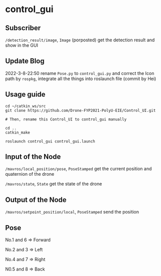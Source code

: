 # control_gui

## Subscriber
`/detection_result/image`, `Image` (porposted) get the detection result and show in the GUI

## Update Blog
2022-3-8-22:50 rename `Pose.py` to `control_gui.py` and correct the Icon path by `rospkg`, integrate all the things into roslaunch file (commit by Hei)


## Usage guide
```
cd ~/catkin_ws/src
git clone https://github.com/Drone-FYP2021-PolyU-EIE/Control_UI.git

# Then, rename this Control_UI to control_gui manually

cd ..
catkin_make

roslaunch control_gui control_gui.launch
```

## Input of the Node
`/mavros/local_position/pose`, `PoseStamped` get the current position and quaternion of the drone

`/mavros/state`, `State` get the state of the drone


## Output of the Node
`/mavros/setpoint_position/local`, `PoseStamped` send the position

## Pose 
No.1 and 6 => Forward

No.2 and 3 => Left

No.4 and 7 => Right

N0.5 and 8 => Back
